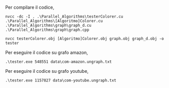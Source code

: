 Per compilare il codice,

`nvcc -dc -I . .\Parallel_Algorithms\testerColorer.cu .\Parallel_Algorithms\[Algoritmo]Colorer.cu .\Parallel_Algorithms\graph\graph_d.cu .\Parallel_Algorithms\graph\graph.cpp`

`nvcc testerColorer.obj [Algoritmo]Colorer.obj graph.obj graph_d.obj -o tester`

Per eseguire il codice su grafo amazon,

`.\tester.exe 548551 data\com-amazon.ungraph.txt`

Per eseguire il codice su grafo youtube,

`.\tester.exe 1157827 data\com-youtube.ungraph.txt`

